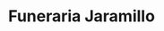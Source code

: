 ---
title: "Funeraria Jaramillo"
url: /loja-ecuador/funeraria-jaramillo-andres-bello/
shop: directores de funerarias
---